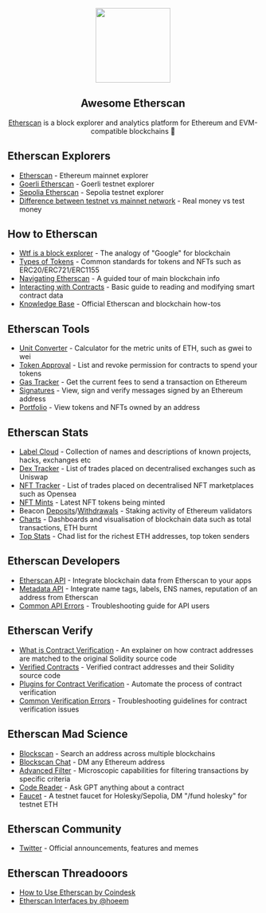 <p align="center">
  <img width="150" height="150" src="https://github.com/etherscan/awesome-etherscan/assets/33112835/07a3bea2-de2c-48c1-84e0-8272bdf134a2">
</p>

<h2 align="center">Awesome Etherscan</h2>

<p align="center">
  <a href="https://etherscan.io">Etherscan</a> is a block explorer and analytics platform for Ethereum and EVM-compatible blockchains 🔎
</p>

## Etherscan Explorers 
* [Etherscan](https://etherscan.io/) - Ethereum mainnet explorer
* [Goerli Etherscan](https://sepolia.etherscan.io/) - Goerli testnet explorer
* [Sepolia Etherscan](https://goerli.etherscan.io/) - Sepolia testnet explorer
* [Difference between testnet vs mainnet network](https://ethereum.org/en/developers/docs/networks/) - Real money vs test money

## How to Etherscan 
* [Wtf is a block explorer](https://ethereum.org/en/developers/docs/data-and-analytics/block-explorers/) - The analogy of "Google" for blockchain
* [Types of Tokens](https://ethereum.org/en/developers/docs/standards/tokens/#token-standards) - Common standards for tokens and NFTs such as ERC20/ERC721/ERC1155
* [Navigating Etherscan](https://info.etherscan.com/navigating-the-etherscan-homepage/) - A guided tour of main blockchain info
* [Interacting with Contracts](https://info.etherscan.com/how-to-use-read-or-write-contract-features-on-etherscan/) - Basic guide to reading and modifying smart contract data
* [Knowledge Base](https://info.etherscan.com/) - Official Etherscan and blockchain how-tos

## Etherscan Tools 
* [Unit Converter](https://etherscan.io/unitconverter) - Calculator for the metric units of ETH, such as gwei to wei
* [Token Approval](https://etherscan.io/tokenapprovalchecker) - List and revoke permission for contracts to spend your tokens
* [Gas Tracker](https://etherscan.io/gastracker) - Get the current fees to send a transaction on Ethereum
* [Signatures](https://etherscan.io/verifiedSignatures) - View, sign and verify messages signed by an Ethereum address
* [Portfolio](https://etherscan.io/tokenholdings?a=0x54b626cc4bcc348c72b1d1ecef35ecdc8b4bc04e) - View tokens and NFTs owned by an address

## Etherscan Stats
* [Label Cloud](https://etherscan.io/labelcloud) - Collection of names and descriptions of known projects, hacks, exchanges etc
* [Dex Tracker](https://etherscan.io/dex) - List of trades placed on decentralised exchanges such as Uniswap
* [NFT Tracker](https://etherscan.io/nft-trades) - List of trades placed on decentralised NFT marketplaces such as Opensea
* [NFT Mints](https://etherscan.io/nft-latest-mints) - Latest NFT tokens being minted
* Beacon [Deposits](https://etherscan.io/txsBeaconDeposit)/[Withdrawals](https://etherscan.io/txsBeaconWithdrawal) - Staking activity of Ethereum validators 
* [Charts](https://etherscan.io/charts) - Dashboards and visualisation of blockchain data such as total transactions, ETH burnt 
* [Top Stats](https://etherscan.io/topstat) - Chad list for the richest ETH addresses, top token senders

## Etherscan Developers
* [Etherscan API](https://docs.etherscan.io/) - Integrate blockchain data from Etherscan to your apps  
* [Metadata API](https://metadata.etherscan.io/) - Integrate name tags, labels, ENS names, reputation of an address from Etherscan 
* [Common API Errors](https://docs.etherscan.io/support/common-error-messages) - Troubleshooting guide for API users

## Etherscan Verify 
* [What is Contract Verification](https://info.etherscan.com/types-of-contract-verification/) - An explainer on how contract addresses are matched to the original Solidity source code
* [Verified Contracts](https://etherscan.io/contractsVerified) - Verified contract addresses and their Solidity source code 
* [Plugins for Contract Verification](https://docs.etherscan.io/misc-tools-and-utilities/plugins) - Automate the process of contract verification
* [Common Verification Errors](https://docs.etherscan.io/support/common-verification-errors) - Troubleshooting guidelines for contract verification issues

## Etherscan Mad Science 
* [Blockscan](https://blockscan.com/) - Search an address across multiple blockchains 
* [Blockscan Chat](https://chat.blockscan.com/start) - DM any Ethereum address
* [Advanced Filter](https://etherscan.io/advanced-filter) - Microscopic capabilities for filtering transactions by specific criteria
* [Code Reader](https://etherscan.io/code-reader) - Ask GPT anything about a contract
* [Faucet](https://chat.blockscan.com/index?a=0x035219a183f9e31514e0d7c23a85e3e76d7bf167) - A testnet faucet for Holesky/Sepolia, DM "/fund holesky" for testnet ETH

## Etherscan Community 
* [Twitter](https://twitter.com/etherscan) - Official announcements, features and memes

## Etherscan Threadooors
* [How to Use Etherscan by Coindesk ](https://www.coindesk.com/learn/how-to-use-etherscan-and-other-blockchain-explorers/)
* [Etherscan Interfaces by @hoeem](https://twitter.com/crypthoem/status/1669414375814316033)
